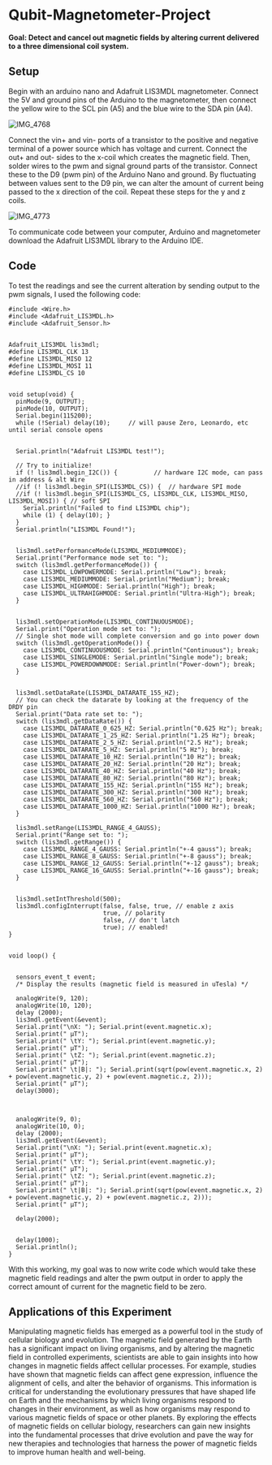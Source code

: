 # Qubit-Magnetometer-Project

**Goal: Detect and cancel out magnetic fields by altering current delivered to a three dimensional coil system.**

## Setup

Begin with an arduino nano and Adafruit LIS3MDL magnetometer. Connect the 5V and ground pins of the Arduino to the magnetometer, then connect the yellow wire to the SCL pin (A5) and the blue wire to the SDA pin (A4).

![IMG_4768](https://user-images.githubusercontent.com/103808636/218300295-f9ec9241-9cce-4f21-9010-2ccafed084e8.jpg)

Connect the vin+ and vin- ports of a transistor to the positive and negative terminal of a power source which has voltage and current. Connect the out+ and out- sides to the x-coil which creates the magnetic field. Then, solder wires to the pwm and signal ground parts of the transistor. Connect these to the D9 (pwm pin) of the Arduino Nano and ground. By fluctuating between values sent to the D9 pin, we can alter the amount of current being passed to the x direction of the coil.  Repeat these steps for the y and z coils.

![IMG_4773](https://user-images.githubusercontent.com/103808636/218300680-9de30219-63c3-4ff6-b224-07b8e9de1619.jpg)

To communicate code between your computer, Arduino and magnetometer download the Adafruit LIS3MDL library to the Arduino IDE.

## Code

To test the readings and see the current alteration by sending output to the pwm signals, I used the following code:

```
#include <Wire.h>
#include <Adafruit_LIS3MDL.h>
#include <Adafruit_Sensor.h>


Adafruit_LIS3MDL lis3mdl;
#define LIS3MDL_CLK 13
#define LIS3MDL_MISO 12
#define LIS3MDL_MOSI 11
#define LIS3MDL_CS 10


void setup(void) {
  pinMode(9, OUTPUT);
  pinMode(10, OUTPUT);  
  Serial.begin(115200);
  while (!Serial) delay(10);     // will pause Zero, Leonardo, etc until serial console opens


  Serial.println("Adafruit LIS3MDL test!");
 
  // Try to initialize!
  if (! lis3mdl.begin_I2C()) {          // hardware I2C mode, can pass in address & alt Wire
  //if (! lis3mdl.begin_SPI(LIS3MDL_CS)) {  // hardware SPI mode
  //if (! lis3mdl.begin_SPI(LIS3MDL_CS, LIS3MDL_CLK, LIS3MDL_MISO, LIS3MDL_MOSI)) { // soft SPI
    Serial.println("Failed to find LIS3MDL chip");
    while (1) { delay(10); }
  }
  Serial.println("LIS3MDL Found!");


  lis3mdl.setPerformanceMode(LIS3MDL_MEDIUMMODE);
  Serial.print("Performance mode set to: ");
  switch (lis3mdl.getPerformanceMode()) {
    case LIS3MDL_LOWPOWERMODE: Serial.println("Low"); break;
    case LIS3MDL_MEDIUMMODE: Serial.println("Medium"); break;
    case LIS3MDL_HIGHMODE: Serial.println("High"); break;
    case LIS3MDL_ULTRAHIGHMODE: Serial.println("Ultra-High"); break;
  }


  lis3mdl.setOperationMode(LIS3MDL_CONTINUOUSMODE);
  Serial.print("Operation mode set to: ");
  // Single shot mode will complete conversion and go into power down
  switch (lis3mdl.getOperationMode()) {
    case LIS3MDL_CONTINUOUSMODE: Serial.println("Continuous"); break;
    case LIS3MDL_SINGLEMODE: Serial.println("Single mode"); break;
    case LIS3MDL_POWERDOWNMODE: Serial.println("Power-down"); break;
  }


  lis3mdl.setDataRate(LIS3MDL_DATARATE_155_HZ);
  // You can check the datarate by looking at the frequency of the DRDY pin
  Serial.print("Data rate set to: ");
  switch (lis3mdl.getDataRate()) {
    case LIS3MDL_DATARATE_0_625_HZ: Serial.println("0.625 Hz"); break;
    case LIS3MDL_DATARATE_1_25_HZ: Serial.println("1.25 Hz"); break;
    case LIS3MDL_DATARATE_2_5_HZ: Serial.println("2.5 Hz"); break;
    case LIS3MDL_DATARATE_5_HZ: Serial.println("5 Hz"); break;
    case LIS3MDL_DATARATE_10_HZ: Serial.println("10 Hz"); break;
    case LIS3MDL_DATARATE_20_HZ: Serial.println("20 Hz"); break;
    case LIS3MDL_DATARATE_40_HZ: Serial.println("40 Hz"); break;
    case LIS3MDL_DATARATE_80_HZ: Serial.println("80 Hz"); break;
    case LIS3MDL_DATARATE_155_HZ: Serial.println("155 Hz"); break;
    case LIS3MDL_DATARATE_300_HZ: Serial.println("300 Hz"); break;
    case LIS3MDL_DATARATE_560_HZ: Serial.println("560 Hz"); break;
    case LIS3MDL_DATARATE_1000_HZ: Serial.println("1000 Hz"); break;
  }
 
  lis3mdl.setRange(LIS3MDL_RANGE_4_GAUSS);
  Serial.print("Range set to: ");
  switch (lis3mdl.getRange()) {
    case LIS3MDL_RANGE_4_GAUSS: Serial.println("+-4 gauss"); break;
    case LIS3MDL_RANGE_8_GAUSS: Serial.println("+-8 gauss"); break;
    case LIS3MDL_RANGE_12_GAUSS: Serial.println("+-12 gauss"); break;
    case LIS3MDL_RANGE_16_GAUSS: Serial.println("+-16 gauss"); break;
  }


  lis3mdl.setIntThreshold(500);
  lis3mdl.configInterrupt(false, false, true, // enable z axis
                          true, // polarity
                          false, // don't latch
                          true); // enabled!
}


void loop() {


  sensors_event_t event;
  /* Display the results (magnetic field is measured in uTesla) */
 
  analogWrite(9, 120);
  analogWrite(10, 120);  
  delay (2000);
  lis3mdl.getEvent(&event);  
  Serial.print("\nX: "); Serial.print(event.magnetic.x);
  Serial.print(" µT");
  Serial.print(" \tY: "); Serial.print(event.magnetic.y);
  Serial.print(" µT");
  Serial.print(" \tZ: "); Serial.print(event.magnetic.z);
  Serial.print(" µT");
  Serial.print(" \t|B|: "); Serial.print(sqrt(pow(event.magnetic.x, 2) + pow(event.magnetic.y, 2) + pow(event.magnetic.z, 2)));
  Serial.print(" µT");
  delay(3000);
 


  analogWrite(9, 0);
  analogWrite(10, 0);
  delay (2000);
  lis3mdl.getEvent(&event);  
  Serial.print("\nX: "); Serial.print(event.magnetic.x);
  Serial.print(" µT");
  Serial.print(" \tY: "); Serial.print(event.magnetic.y);
  Serial.print(" µT");
  Serial.print(" \tZ: "); Serial.print(event.magnetic.z);
  Serial.print(" µT");
  Serial.print(" \t|B|: "); Serial.print(sqrt(pow(event.magnetic.x, 2) + pow(event.magnetic.y, 2) + pow(event.magnetic.z, 2)));
  Serial.print(" µT");
 
  delay(2000);  


  delay(1000);
  Serial.println();
}
```
With this working, my goal was to now write code which would take these magnetic field readings and alter the pwm output in order to apply the correct amount of current for the magnetic field to be zero. 



## Applications of this Experiment

Manipulating magnetic fields has emerged as a powerful tool in the study of cellular biology and evolution. The magnetic field generated by the Earth has a significant impact on living organisms, and by altering the magnetic field in controlled experiments, scientists are able to gain insights into how changes in magnetic fields affect cellular processes. For example, studies have shown that magnetic fields can affect gene expression, influence the alignment of cells, and alter the behavior of organisms. This information is critical for understanding the evolutionary pressures that have shaped life on Earth and the mechanisms by which living organisms respond to changes in their environment, as well as how organisms may respond to various magnetic fields of space or other planets. By exploring the effects of magnetic fields on cellular biology, researchers can gain new insights into the fundamental processes that drive evolution and pave the way for new therapies and technologies that harness the power of magnetic fields to improve human health and well-being.
